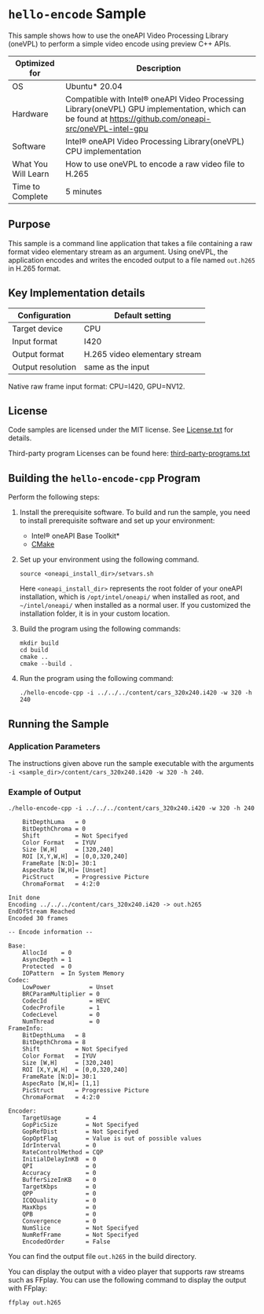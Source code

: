 # `hello-encode` Sample

This sample shows how to use the oneAPI Video Processing Library (oneVPL) to
perform a simple video encode using preview C++ APIs.

| Optimized for    | Description
|----------------- | ----------------------------------------
| OS               | Ubuntu* 20.04
| Hardware         | Compatible with Intel® oneAPI Video Processing Library(oneVPL) GPU implementation, which can be found at https://github.com/oneapi-src/oneVPL-intel-gpu 
| Software         | Intel® oneAPI Video Processing Library(oneVPL) CPU implementation
| What You Will Learn | How to use oneVPL to encode a raw video file to H.265
| Time to Complete | 5 minutes


## Purpose

This sample is a command line application that takes a file containing a raw
format video elementary stream as an argument.  Using oneVPL, the application encodes and
writes the encoded output to a file named `out.h265` in H.265 format.

## Key Implementation details

| Configuration     | Default setting
| ----------------- | ----------------------------------
| Target device     | CPU
| Input format      | I420
| Output format     | H.265 video elementary stream
| Output resolution | same as the input

Native raw frame input format: CPU=I420, GPU=NV12.

## License

Code samples are licensed under the MIT license. See
[License.txt](https://github.com/oneapi-src/oneAPI-samples/blob/master/License.txt) for details.

Third-party program Licenses can be found here: [third-party-programs.txt](https://github.com/oneapi-src/oneAPI-samples/blob/master/third-party-programs.txt)


## Building the `hello-encode-cpp` Program

Perform the following steps:

1. Install the prerequisite software. To build and run the sample, you need to
   install prerequisite software and set up your environment:

   - Intel® oneAPI Base Toolkit* 
   - [CMake](https://cmake.org)

2. Set up your environment using the following command.
   ```
   source <oneapi_install_dir>/setvars.sh
   ```
   Here `<oneapi_install_dir>` represents the root folder of your oneAPI
   installation, which is `/opt/intel/oneapi/` when installed as root, and
   `~/intel/oneapi/` when installed as a normal user.  If you customized the
   installation folder, it is in your custom location.

3. Build the program using the following commands:
   ```
   mkdir build
   cd build
   cmake ..
   cmake --build .
   ```

4. Run the program using the following command:
   ```
   ./hello-encode-cpp -i ../../../content/cars_320x240.i420 -w 320 -h 240
   ```


## Running the Sample

### Application Parameters

The instructions given above run the sample executable with the arguments
`-i <sample_dir>/content/cars_320x240.i420 -w 320 -h 240`.


### Example of Output

```
./hello-encode-cpp -i ../../../content/cars_320x240.i420 -w 320 -h 240

    BitDepthLuma   = 0
    BitDepthChroma = 0
    Shift          = Not Specifyed
    Color Format   = IYUV
    Size [W,H]     = [320,240]
    ROI [X,Y,W,H]  = [0,0,320,240]
    FrameRate [N:D]= 30:1
    AspecRato [W,H]= [Unset]
    PicStruct      = Progressive Picture
    ChromaFormat   = 4:2:0

Init done
Encoding ../../../content/cars_320x240.i420 -> out.h265
EndOfStream Reached
Encoded 30 frames

-- Encode information --

Base:
    AllocId    = 0
    AsyncDepth = 1
    Protected  = 0
    IOPattern  = In System Memory
Codec:
    LowPower           = Unset
    BRCParamMultiplier = 0
    CodecId            = HEVC
    CodecProfile       = 1
    CodecLevel         = 0
    NumThread          = 0
FrameInfo:
    BitDepthLuma   = 8
    BitDepthChroma = 8
    Shift          = Not Specifyed
    Color Format   = IYUV
    Size [W,H]     = [320,240]
    ROI [X,Y,W,H]  = [0,0,320,240]
    FrameRate [N:D]= 30:1
    AspecRato [W,H]= [1,1]
    PicStruct      = Progressive Picture
    ChromaFormat   = 4:2:0

Encoder:
    TargetUsage       = 4
    GopPicSize        = Not Specifyed
    GopRefDist        = Not Specifyed
    GopOptFlag        = Value is out of possible values
    IdrInterval       = 0
    RateControlMethod = CQP
    InitialDelayInKB  = 0
    QPI               = 0
    Accuracy          = 0
    BufferSizeInKB    = 0
    TargetKbps        = 0
    QPP               = 0
    ICQQuality        = 0
    MaxKbps           = 0
    QPB               = 0
    Convergence       = 0
    NumSlice          = Not Specifyed
    NumRefFrame       = Not Specifyed
    EncodedOrder      = False

```

You can find the output file `out.h265` in the build directory.

You can display the output with a video player that supports raw streams such as
FFplay. You can use the following command to display the output with FFplay:

```
ffplay out.h265
```
